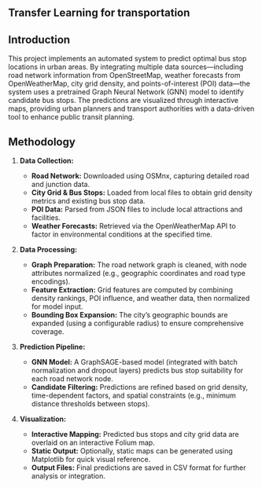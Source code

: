 ## Transfer Learning for transportation

## Introduction

This project implements an automated system to predict optimal bus stop locations in urban areas. By integrating multiple data sources—including road network information from OpenStreetMap, weather forecasts from OpenWeatherMap, city grid density, and points-of-interest (POI) data—the system uses a pretrained Graph Neural Network (GNN) model to identify candidate bus stops. The predictions are visualized through interactive maps, providing urban planners and transport authorities with a data-driven tool to enhance public transit planning.

## Methodology

1. **Data Collection:**  
   - **Road Network:** Downloaded using OSMnx, capturing detailed road and junction data.  
   - **City Grid & Bus Stops:** Loaded from local files to obtain grid density metrics and existing bus stop data.  
   - **POI Data:** Parsed from JSON files to include local attractions and facilities.  
   - **Weather Forecasts:** Retrieved via the OpenWeatherMap API to factor in environmental conditions at the specified time.

2. **Data Processing:**  
   - **Graph Preparation:** The road network graph is cleaned, with node attributes normalized (e.g., geographic coordinates and road type encodings).  
   - **Feature Extraction:** Grid features are computed by combining density rankings, POI influence, and weather data, then normalized for model input.
   - **Bounding Box Expansion:** The city’s geographic bounds are expanded (using a configurable radius) to ensure comprehensive coverage.

3. **Prediction Pipeline:**  
   - **GNN Model:** A GraphSAGE-based model (integrated with batch normalization and dropout layers) predicts bus stop suitability for each road network node.  
   - **Candidate Filtering:** Predictions are refined based on grid density, time-dependent factors, and spatial constraints (e.g., minimum distance thresholds between stops).

4. **Visualization:**  
   - **Interactive Mapping:** Predicted bus stops and city grid data are overlaid on an interactive Folium map.  
   - **Static Output:** Optionally, static maps can be generated using Matplotlib for quick visual reference.
   - **Output Files:** Final predictions are saved in CSV format for further analysis or integration.
